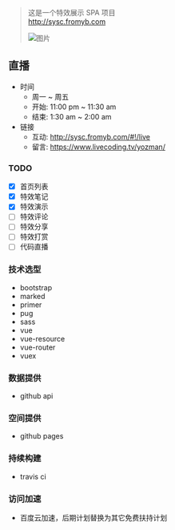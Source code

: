 > 这是一个特效展示 SPA 项目  
> http://sysc.fromyb.com
>
> ![图片](https://avatars1.githubusercontent.com/u/2195901?s=64)

## 直播
- 时间
  - 周一 ~ 周五
  - 开始: 11:00 pm ~ 11:30 am
  - 结束: 1:30 am ~ 2:00 am
- 链接
  - 互动: http://sysc.fromyb.com/#!/live
  - 留言: https://www.livecoding.tv/yozman/

### TODO
- [x] 首页列表
- [x] 特效笔记
- [x] 特效演示
- [ ] 特效评论
- [ ] 特效分享
- [ ] 特效打赏
- [ ] 代码直播

### 技术选型
- bootstrap
- marked
- primer
- pug
- sass
- vue
- vue-resource
- vue-router
- vuex

### 数据提供
- github api

### 空间提供
- github pages

### 持续构建
- travis ci

### 访问加速
- 百度云加速，后期计划替换为其它免费扶持计划
